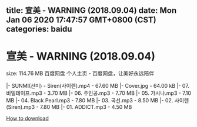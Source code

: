 
title: 宣美 - WARNING (2018.09.04)
date: Mon Jan 06 2020 17:47:57 GMT+0800 (CST)    
categories: baidu
---

# 宣美 - WARNING (2018.09.04)
size: 114.76 MB
 百度网盘 个人主页 - 百度网盘，让美好永远陪伴
 
|- SUNMI(선미) - Siren(사이렌).mp4 - 67.60 MB
|- Cover.jpg - 64.00 kB
|- 07. 비밀테이프.mp3 - 3.70 MB
|- 06. 주인공.mp3 - 7.70 MB
|- 05. 가시나.mp3 - 7.10 MB
|- 04. Black Pearl.mp3 - 7.80 MB
|- 03. 곡선.mp3 - 8.50 MB
|- 02. 사이렌 (Siren).mp3 - 7.80 MB
|- 01. ADDICT.mp3 - 4.50 MB

[How to download](https://bpcam.bemobtrk.com/go/2ceec3aa-1ca2-46d6-b9ff-aaa5c184517c?jno=4128)